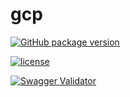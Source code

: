 # gcp


[![GitHub package version](https://img.shields.io/github/package-json/v/badges/shields.svg)]()

[![license](https://img.shields.io/github/license/mashape/apistatus.svg)]()

[![Swagger Validator](https://img.shields.io/swagger/valid/2.0/https/raw.githubusercontent.com/OAI/OpenAPI-Specification/master/examples/v2.0/json/petstore-expanded.json.svg)]()
